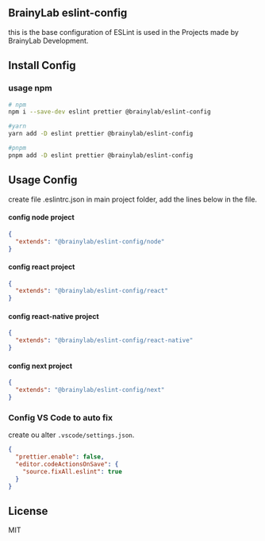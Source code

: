 ## BrainyLab eslint-config
this is the base configuration of ESLint is used in the Projects made by BrainyLab Development.

## Install Config

### usage npm
```bash
# npm
npm i --save-dev eslint prettier @brainylab/eslint-config

#yarn
yarn add -D eslint prettier @brainylab/eslint-config

#pnpm
pnpm add -D eslint prettier @brainylab/eslint-config
```

## Usage Config

create file .eslintrc.json in main project folder, add the lines below in the file.

#### config node project
```json
{
  "extends": "@brainylab/eslint-config/node"
}
```

#### config react project
```json
{
  "extends": "@brainylab/eslint-config/react"
}
```

#### config react-native project
```json
{
  "extends": "@brainylab/eslint-config/react-native"
}
```

#### config next project
```json
{
  "extends": "@brainylab/eslint-config/next"
}
```
### Config VS Code to auto fix

create ou alter `.vscode/settings.json`.

```json
{
  "prettier.enable": false,
  "editor.codeActionsOnSave": {
    "source.fixAll.eslint": true
  }
}
```

## License

MIT
